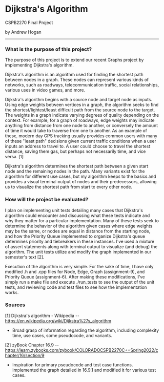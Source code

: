 # Dijkstra's Algorithm
CSPB2270 Final Project

by Andrew Hogan


<hr>

### What is the purpose of this project?
The purpose of this project is to extend our recent Graphs project by implementing Dijkstra's algorithm.

Dijkstra's algorithm is an algorithm used for finding the shortest path between nodes in a graph. These nodes can represent various kinds of networks, such as roadways, telecommunication traffic, social relationships, various uses in video games, and more. 

Dijkstra's algorithm begins with a source node and target node as inputs. Using edge weights between vertices in a graph, the algorithm seeks to find the shortest/lightest/least difficult path from the source node to the target. The weights in a graph indicate varying degrees of quality depending on the context. For example, for a graph of roadways, edge weights may indicate anything from distance from one node to another, or conversely the amount of time it would take to traverse from one to another. As an example of these, modern day GPS tracking usually provides common users with many of these "least path" decisions given current traffic conditions when a user inputs an address to travel to. A user could choose to travel the shortest distance, saving them gas, but perhaps not necessarily time, and vice versa. [1]

Dijkstra's algorithm  determines the shortest path between a given start node and the remaining nodes in the path. Many variants exist for the algorithm for different use cases, but my algorithm keeps to the basics and provides a visual terminal output of nodes and their predecessors, allowing us to visualize the shortest path from start to every other node. 

### How will the project be evaluated?

I plan on implementing unit tests detailing many cases that Dijkstra's algorithm could encounter and discussing what these tests indicate and why they matter for a particular implementation. Many of these tests seek to determine the behavior of the algorithm given cases where edge weights may be the same, or nodes are equal in distance from the starting node, and how the Priority Queue implemented to organize Dijkstra's queue determines priority and tiebreakers in these instances. I've used a mixture of assert statements along with terminal output to visualize (and debug) the algorithm. The unit tests utilize and modify the graph implemented in our semester's text [2].

Execution of the algorithm is very simple. For the sake of time, I have only modified .h and .cpp files for Node, Edge, Graph (assignment-9), and Priority Queue (assignment-6). After making these modifications, I've simply run a make file and execute ./run_tests to see the output of the unit tests, and reviewing code and test files to see how the implementation works. 

### Sources

[1] Dijkstra's algorithm - Wikipedia -- https://en.wikipedia.org/wiki/Dijkstra%27s_algorithm
* Broad grasp of information regarding the algorithm, including complexity time, use cases, some pseudocode, and variants.

[2] zyBook Chapter 16.9 -- https://learn.zybooks.com/zybook/COLORADOCSPB2270C++Spring2022/chapter/16/section/9
* Inspiration for primary pseudocode and test case functions. Implemented the graph detailed in 16.9.1 and modified it for various test cases.
